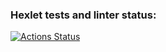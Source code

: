 ### Hexlet tests and linter status:
[![Actions Status](https://github.com/MenzurenkoKirill/java-project-78/workflows/hexlet-check/badge.svg)](https://github.com/MenzurenkoKirill/java-project-78/actions)